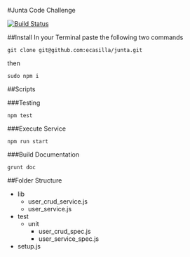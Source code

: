 #Junta Code Challenge

[![Build Status](https://travis-ci.org/ecasilla/junta.svg?branch=master)](https://travis-ci.org/ecasilla/junta)

##Install 
In your Terminal paste the following two commands

`git clone git@github.com:ecasilla/junta.git`

then

`sudo npm i`

##Scripts

###Testing

`npm test`

###Execute Service

`npm run start`

###Build Documentation

`grunt doc`


##Folder Structure

 *  lib
    * user_crud_service.js
    * user_service.js
 *  test
     * unit
       * user_crud_spec.js
       * user_service_spec.js
  * setup.js
  
